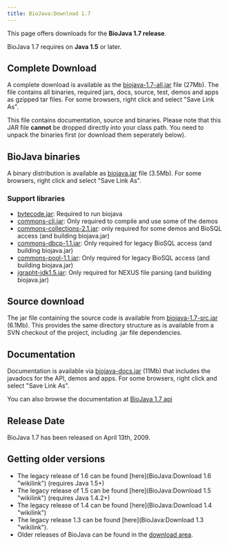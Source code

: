 ```yaml
---
title: BioJava:Download 1.7
---
```


This page offers downloads for the <b>BioJava 1.7 release</b>.

BioJava 1.7 requires on <b>Java 1.5</b> or later.

Complete Download
-----------------

A complete download is available as the
[biojava-1.7-all.jar](http://www.biojava.org/download/bj17/all/biojava-1.7-all.jar)
file (27Mb). The file contains all binaries, required jars, docs,
source, test, demos and apps as gzipped tar files. For some browsers,
right click and select "Save Link As".

This file contains documentation, source and binaries. Please note that
this JAR file <b>cannot</b> be dropped directly into your class path.
You need to unpack the binaries first (or download them seperately
below).

BioJava binaries
----------------

A binary distribution is available as
[biojava.jar](http://www.biojava.org/download/bj17/bin/biojava.jar) file
(3.5Mb). For some browsers, right click and select "Save Link As".

### Support libraries

-   [bytecode.jar](http://www.biojava.org/download/bj17/support-jars/bytecode.jar):
    Required to run biojava
-   [commons-cli.jar](http://www.biojava.org/download/bj17/support-jars/commons-cli.jar):
    Only required to compile and use some of the demos
-   [commons-collections-2.1.jar](http://www.biojava.org/download/bj17/support-jars/commons-collections-2.1.jar):
    only required for some demos and BioSQL access (and building
    biojava.jar)
-   [commons-dbcp-1.1.jar](http://www.biojava.org/download/bj17/support-jars/commons-dbcp-1.1.jar):
    Only required for legacy BioSQL access (and building biojava.jar)
-   [commons-pool-1.1.jar](http://www.biojava.org/download/bj17/support-jars/commons-pool-1.1.jar):
    Only required for legacy BioSQL access (and building biojava.jar)
-   [jgrapht-jdk1.5.jar](http://www.biojava.org/download/bj17/support-jars/jgrapht-jdk1.5.jar):
    Only required for NEXUS file parsing (and building biojava.jar)

Source download
---------------

The jar file containing the source code is available from
[biojava-1.7-src.jar](http://www.biojava.org/download/bj17/src/biojava-1.7-src.jar)
(6.1Mb). This provides the same directory structure as is available from
a SVN checkout of the project, including .jar file dependencies.

Documentation
-------------

Documentation is available via
[biojava-docs.jar](http://www.biojava.org/download/bj17/doc/biojava-docs.jar)
(11Mb) that includes the javadocs for the API, demos and apps. For some
browsers, right click and select "Save Link As".

You can also browse the documentation at [BioJava 1.7
api](http://www.biojava.org/docs/api17/)

Release Date
------------

BioJava 1.7 has been released on April 13th, 2009.

Getting older versions
----------------------

-   The legacy release of 1.6 can be found
    [here](BioJava:Download 1.6 "wikilink") (requires Java 1.5+)
-   The legacy release of 1.5 can be found
    [here](BioJava:Download 1.5 "wikilink") (requires Java 1.4.2+)
-   The legacy release of 1.4 can be found
    [here](BioJava:Download 1.4 "wikilink")
-   The legacy release 1.3 can be found
    [here](BioJava:Download 1.3 "wikilink").
-   Older releases of BioJava can be found in the [download
    area](http://www.biojava.org/download/).

